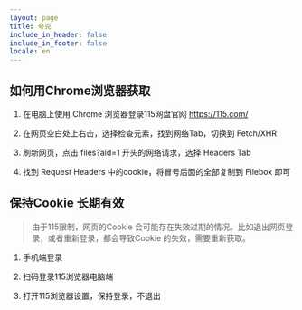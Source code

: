 ```yaml
---
layout: page
title: 夸克
include_in_header: false
include_in_footer: false
locale: en
---
```


## 如何用Chrome浏览器获取

1. 在电脑上使用 Chrome 浏览器登录115网盘官网 https://115.com/

2. 在网页空白处上右击，选择检查元素，找到网络Tab，切换到 Fetch/XHR

3. 刷新网页，点击 files?aid=1 开头的网络请求，选择 Headers Tab

4. 找到 Request Headers 中的cookie，将冒号后面的全部复制到 Filebox 即可


## 保持Cookie 长期有效

> 由于115限制，网页的Cookie 会可能存在失效过期的情况。比如退出网页登录，或者重新登录，都会导致Cookie 的失效，需要重新获取。

1. 手机端登录

2. 扫码登录115浏览器电脑端

3. 打开115浏览器设置，保持登录，不退出
